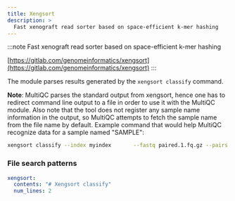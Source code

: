 ```yaml
---
title: Xengsort
description: >
  Fast xenograft read sorter based on space-efficient k-mer hashing
---
```


<!--
~~~~~ DO NOT EDIT ~~~~~
This file is autogenerated from the MultiQC module python docstring.
Do not edit the markdown, it will be overwritten.

File path for the source of this content: multiqc/modules/xengsort/xengsort.py
~~~~~~~~~~~~~~~~~~~~~~~
-->

:::note
Fast xenograft read sorter based on space-efficient k-mer hashing

[https://gitlab.com/genomeinformatics/xengsort](https://gitlab.com/genomeinformatics/xengsort)
:::

The module parses results generated by the `xengsort classify` command.

**Note**: MultiQC parses the standard output from xengsort, hence one has to redirect
command line output to a file in order to use it with the MultiQC module. Also note that
the tool does not register any sample name information in the output, so MultiQC
attempts to fetch the sample name from the file name by default. Example command that
would help MultiQC recognize data for a sample named "SAMPLE":

```sh
xengsort classify --index myindex       --fastq paired.1.fq.gz --pairs paired.2.fq.gz       --prefix myresults       --classification count       > SAMPLE.txt
```

### File search patterns

```yaml
xengsort:
  contents: "# Xengsort classify"
  num_lines: 2
```
